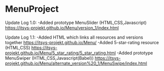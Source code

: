 # MenuProject

Update Log 1.0:
-Added prototype MenuSlider (HTML,CSS,Javascript) 
 https://itsys-projekt.github.io/Menu/version_1/index.html

Update Log 1.1:
-Added HTML which links all resources and versions together
https://itsys-projekt.github.io/Menu/
-Added 5-star-rating resource (HTML,CSS)
https://itsys-projekt.github.io/Menu/5_star_rating/5_star_rating.html
-Added prototype MenuSwiper (HTML,CSS,Javascript(Babel))
https://itsys-projekt.github.io/Menu/alternate_version%20_1/MenuSwipe/index.html
